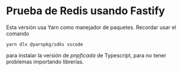 # Prueba de Redis usando Fastify
Esta versión usa Yarn como manejador de paquetes. Recordar usar el comando

    yarn dlx @yarnpkg/sdks vscode
para instalar la versión de *pnpficada* de Typescript, para no tener problemas importando librerías.